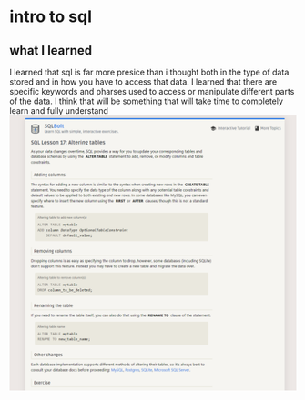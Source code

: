 # intro to sql

## what I learned

I learned that sql is far more presice than i thought both in the type of data stored and in how you have to access that data. I learned that there are specific keywords and pharses used to access or manipulate different parts of the data. I think that will be something that will take time to completely learn and fully understand ![my image](intro-to-sql.png)
